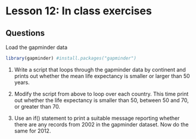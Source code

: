Lesson 12: In class exercises
================

## Questions

Load the gapminder data

``` r
library(gapminder) #install.packages("gapminder")
```

1.  Write a script that loops through the gapminder data by continent
    and prints out whether the mean life expectancy is smaller or larger
    than 50 years.

2.  Modify the script from above to loop over each country. This time
    print out whether the life expectancy is smaller than 50, between 50
    and 70, or greater than 70.

3.  Use an if() statement to print a suitable message reporting whether
    there are any records from 2002 in the gapminder dataset. Now do the
    same for 2012.
